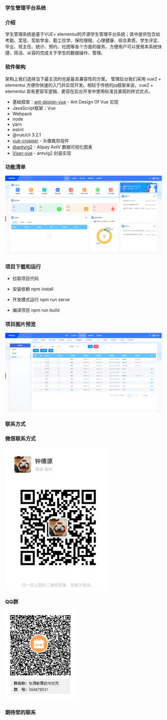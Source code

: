 ### 学生管理平台系统

### 介绍

学生管理系统是基于VUE+ elementui的开源学生管理平台系统；其中提供包含如考勤、奖惩、奖助学金、勤工俭学、保险理赔、心理健康、综合素质、学生评定、毕业、班主任、统计、预约、社团等各个方面的服务，方便用户可以使用本系统快捷、简洁、从容的完成关于学生的数据操作、管理。



### 软件架构

架构上我们选择当下最主流的也是最具兼容性的方案。
管理后台我们采用 vue2 + elementui 方便你快速的入门并实现开发。相较于传统的jq框架来说，vue2 + elementui 具有更容写逻辑、更容在后台开发中使用标准且美观的样式优点。
- 基础框架：[ant-design-vue](https://github.com/vueComponent/ant-design-vue) - Ant Design Of Vue 实现
- JavaScript框架：Vue
- Webpack
- node
- yarn
- eslint
- @vue/cli 3.2.1
- [vue-cropper](https://github.com/xyxiao001/vue-cropper) - 头像裁剪组件
- [@antv/g2](https://antv.alipay.com/zh-cn/index.html) - Alipay AntV 数据可视化图表
- [Viser-vue](https://viserjs.github.io/docs.html#/viser/guide/installation)  - antv/g2 封装实现

### 功能清单

![输入图片说明](src/assets/image.png)

### 项目下载和运行
- 拉取项目代码
- 安装依赖
npm install

- 开发模式运行
npm run serve

- 编译项目
npm run build

### 项目图片预览
![输入图片说明](src/assets/image1.png)

### 联系方式
### 微信联系方式

![输入图片说明](src/assets/1715140097145.png)</br>

### QQ群

![输入图片说明](src/assets/63d9778d009ea49532a243ad744328c.png)
### 期待您的联系




